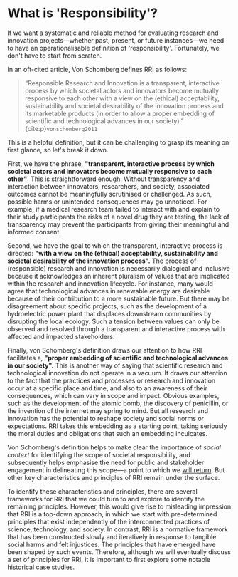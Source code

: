 # What is 'Responsibility'?

If we want a systematic and reliable method for evaluating research and innovation projects—whether past, present, or future instances—we need to have an operationalisable definition of 'responsibility'.
Fortunately, we don't have to start from scratch.

In an oft-cited article, Von Schomberg defines RRI as follows:

> “Responsible Research and Innovation is a transparent, interactive process by which societal actors and innovators become mutually responsive to each other with a view on the (ethical) acceptability, sustainability and societal desirability of the innovation process and its marketable products (in order to allow a proper embedding of scientific and technological advances in our society).” {cite:p}`vonschomberg2011`

This is a helpful definition, but it can be challenging to grasp its meaning on first glance, so let's break it down.

First, we have the phrase, **"transparent, interactive process by which societal actors and innovators become mutually responsive to each other"**.
This is straightforward enough. Without transparency and interaction between innovators, researchers, and society, associated outcomes cannot be meaningfully scrutinised or challenged.
As such, possible harms or unintended consequences may go unnoticed.
For example, if a medical research team failed to interact with and explain to their study participants the risks of a novel drug they are testing, the lack of transparency may prevent the participants from giving their meaningful and informed consent.

Second, we have the goal to which the transparent, interactive process is directed: **"with a view on the (ethical) acceptability, sustainability and societal desirability of the innovation process".**
The process of (responsible) research and innovation is necessarily dialogical and inclusive because it acknowledges an inherent pluralism of values that are implicated within the research and innovation lifecycle.
For instance, many would agree that technological advances in renewable energy are desirable because of their contribution to a more sustainable future.
But there may be disagreement about specific projects, such as the development of a hydroelectric power plant that displaces downstream communities by disrupting the local ecology.
Such a tension between values can only be observed and resolved through a transparent and interactive process with affected and impacted stakeholders.

Finally, von Schomberg's definition draws our attention to how RRI facilitates a, **"proper embedding of scientific and technological advances in our society".**
This is another way of saying that scientific research and technological innovation do not operate in a vacuum.
It draws our attention to the fact that the practices and processes or research and innovation occur at a specific place and time, and also to an awareness of their consequences, which can vary in scope and impact.
Obvious examples, such as the development of the atomic bomb, the discovery of penicillin, or the invention of the internet may spring to mind.
But all research and innovation has the potential to reshape society and social norms or expectations.
RRI takes this embedding as a starting point, taking seriously the moral duties and obligations that such an embedding inculcates.

Von Schomberg's definition helps to make clear the importance of _social context_ for identifying the scope of societal responsibility, and subsequently helps emphasise the need for public and stakeholder engagement in delineating this scope—a point to which we [will return](sts.md).
But other key characteristics and principles of RRI remain under the surface.

To identify these characteristics and principles, there are several frameworks for RRI that we could turn to and explore to identify the remaining principles.
However, this would give rise to misleading impression that RRI is a top-down approach, in which we start with pre-determined principles that exist independently of the interconnected practices of science, technology, and society.
In contrast, RRI is a normative framework that has been constructed slowly and iteratively in response to tangible social harms and felt injustices.
The principles that have emerged have been shaped by such events.
Therefore, although we will eventually discuss a set of principles for RRI, it is important to first explore some notable historical case studies.
